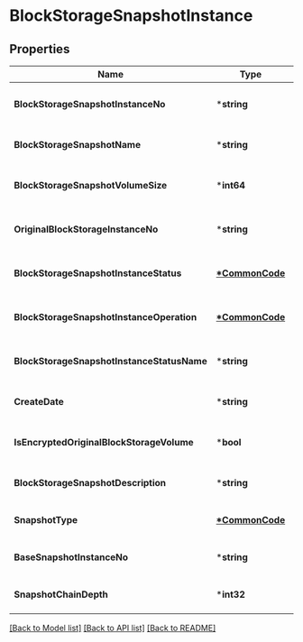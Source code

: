 # BlockStorageSnapshotInstance

## Properties
Name | Type | Description | Notes
------------ | ------------- | ------------- | -------------
**BlockStorageSnapshotInstanceNo** | ***string** | 블록스토리지스냅샷인스턴스번호 | [optional] [default to null]
**BlockStorageSnapshotName** | ***string** | 블록스토리지스냅샷이름 | [optional] [default to null]
**BlockStorageSnapshotVolumeSize** | ***int64** | 블록스토리지스냅샷볼륨사이즈 | [optional] [default to null]
**OriginalBlockStorageInstanceNo** | ***string** | 원본블록스토리지인스턴스번호 | [optional] [default to null]
**BlockStorageSnapshotInstanceStatus** | **[*CommonCode](CommonCode.md)** | 블록스토리지스냅샷인스턴스상태 | [optional] [default to null]
**BlockStorageSnapshotInstanceOperation** | **[*CommonCode](CommonCode.md)** | 블록스토리지스냅샷인스턴스OP | [optional] [default to null]
**BlockStorageSnapshotInstanceStatusName** | ***string** | 블록스토리지스냅샷인스턴스상태이름 | [optional] [default to null]
**CreateDate** | ***string** | 생성일시 | [optional] [default to null]
**IsEncryptedOriginalBlockStorageVolume** | ***bool** | 원본블록스토리지볼륨암호화여부 | [optional] [default to null]
**BlockStorageSnapshotDescription** | ***string** | 블록스토리지스냅샷설명 | [optional] [default to null]
**SnapshotType** | **[*CommonCode](CommonCode.md)** | 스냅샷유형 | [optional] [default to null]
**BaseSnapshotInstanceNo** | ***string** | 베이스스냅샷인스턴스번호 | [optional] [default to null]
**SnapshotChainDepth** | ***int32** | 스냅샷일련Depth | [optional] [default to null]

[[Back to Model list]](../README.md#documentation-for-models) [[Back to API list]](../README.md#documentation-for-api-endpoints) [[Back to README]](../README.md)



